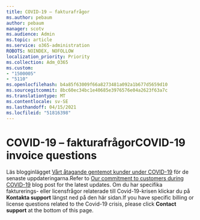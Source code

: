```yaml
---
title: COVID-19 – fakturafrågor
ms.author: pebaum
author: pebaum
manager: scotv
ms.audience: Admin
ms.topic: article
ms.service: o365-administration
ROBOTS: NOINDEX, NOFOLLOW
localization_priority: Priority
ms.collection: Adm_O365
ms.custom:
- "1500005"
- "5110"
ms.openlocfilehash: b4a85f63009f66a8273481a092a1b677d5659d10
ms.sourcegitcommit: 8bc60ec34bc1e40685e3976576e04a2623f63a7c
ms.translationtype: MT
ms.contentlocale: sv-SE
ms.lasthandoff: 04/15/2021
ms.locfileid: "51816398"
---
```

# <a name="covid-19-invoice-questions"></a><span data-ttu-id="63711-102">COVID-19 – fakturafrågor</span><span class="sxs-lookup"><span data-stu-id="63711-102">COVID-19 invoice questions</span></span>

<span data-ttu-id="63711-103">Läs blogginlägget [Vårt åtagande gentemot kunder under COVID-19](https://www.microsoft.com/microsoft-365/blog/2020/03/05/our-commitment-to-customers-during-covid-19/) för de senaste uppdateringarna.</span><span class="sxs-lookup"><span data-stu-id="63711-103">Refer to [Our commitment to customers during COVID-19](https://www.microsoft.com/microsoft-365/blog/2020/03/05/our-commitment-to-customers-during-covid-19/) blog post for the latest updates.</span></span>  <span data-ttu-id="63711-104">Om du har specifika fakturerings- eller licensfrågor relaterade till Covid-19-krisen klickar du på **Kontakta support** längst ned på den här sidan.</span><span class="sxs-lookup"><span data-stu-id="63711-104">If you have specific billing or license questions related to the Covid-19 crisis, please click **Contact support** at the bottom of this page.</span></span>
